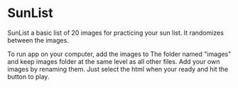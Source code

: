 # SunList
SunList a basic list of 20 images for practicing your sun list. It randomizes between the images.

To run app on your computer, add the images to The folder named "images" and keep images folder at the same level as all other files. Add your own images by renaming them.
Just select the html when your ready and hit the button to play.
